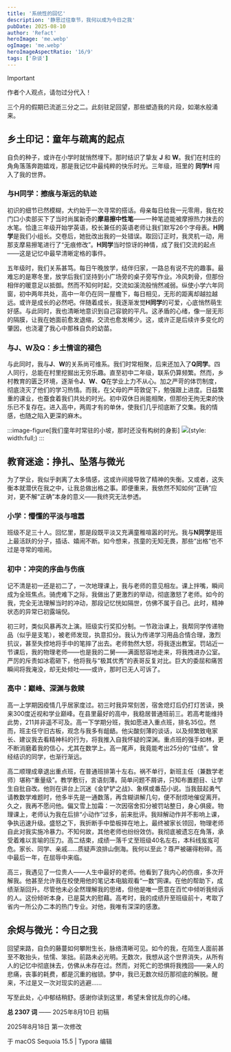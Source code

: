 ```yaml
---
title: '系统性的回忆'
description: '静思过往章节，我何以成为今日之我'
pubDate: 2025-08-10
author: 'Refact'
heroImage: 'me.webp'
ogImage: 'me.webp'
heroImageAspectRatio: '16/9'
tags: ['杂谈']
---
```



> [!important]
> 作者个人观点，请勿过分代入！

三个月的假期已流逝三分之二。此刻驻足回望，那些塑造我的片段，如潮水般涌来。

## 乡土印记：童年与疏离的起点

自负的种子，或许在小学时就悄然埋下。那时结识了挚友 **J** 和 **W**。我们在村庄的角角落落奔跑嬉戏，那是我记忆中最纯粹的快乐时光。三年级，班里的 **同学H** 闯入了我的世界。

### 与H同学：擦痕与渐远的轨迹

初识的细节已然模糊，大约始于一次寻常的搭话。母亲每日给我一元零用，我在校门口小卖部买下了当时尚属新奇的**摩易擦中性笔**——一种笔迹能被摩擦热力抹去的水笔。恰逢三年级开始学英语，校长兼任的英语老师让我们默写26个字母表。**H同学**是我们小组长。交卷后，她批改出我的一处错误。取回订正时，我灵机一动，用那支摩易擦笔进行了“无痕修改”。**H同学**当时惊讶的神情，成了我们交流的起点——这是记忆中最早清晰定格的事件。

五年级时，我们关系甚笃。每日午晚放学，结伴归家，一路总有说不完的趣事。最难忘的是寒冬里，放学后我们坚持到小广场旁的桌子旁写作业。冷风刺骨，但那份相伴的暖意足以抵御。然而不知何时起，交流如溪流般悄然减弱。纵使小学六年同窗，初中两年共处，高中一年仍在同一屋檐下，每日相见，无形的距离却越拉越远。或许是成长的必然吧。伴随着成长，我逐渐发觉**H同学**的可爱，心底悄然萌生好感。与此同时，我也清晰地意识到自己容貌的平凡。这矛盾的心绪，像一层无形的隔膜，让我在她面前愈发退缩，交流也愈发稀少。这，或许正是后续许多变化的肇因，也浇灌了我心中那株自负的幼苗。

### 与J、W及Q：乡土情谊的褪色

与此同时，我与**J**、**W**的关系尚可维系。我们时常相聚，后来还加入了**Q同学**。四人同行，总能在村里挖掘出无穷乐趣。直至初中二年级，联系仍算频繁。然而，乡村教育的匮乏环境，逐渐令**J**、**W**、**Q**在学业上力不从心。加之严苛的体罚制度，彻底浇灭了他们的学习热情。而我，在父母的严苛敦促下，勉强跟上进度。日益繁重的课业，也蚕食着我们共处的时光。初中双休日尚能相聚，但那份无拘无束的快乐已不复存在。进入高中，两周才有的单休，使我们几乎彻底断了交集。我的情感，也随之陷入更深的麻木。

:::image-figure[我们童年时常驻的小坡，那时还没有构树的身影]
![](/assets/hill.webp)(style: width:full;)
:::

## 教育迷途：挣扎、坠落与微光

为了学业，我似乎剥离了太多情感，这或许间接导致了精神的失衡。又或者，这失衡本就潜伏在我之中，让我总做出格之事。即便重来，我依然不知如何“正确”应对，更不解“正确”本身的意义——我终究无法参透。

### 小学：懵懂的平淡与喧嚣

班级不足三十人。回忆里，那是段既平淡又充满童稚喧嚣的时光。我与**N同学**是班上最活跃的分子，插话、嬉闹不断。如今想来，孩童的无知无畏，那些“出格”也不过是寻常的喧闹。

### 初中：冲突的序曲与伤痕

记不清是初一还是初二了，一次地理课上，我与老师的意见相左。课上拌嘴，瞬间成为全班焦点。骑虎难下之际，我做出了更激烈的举动，彻底激怒了老师。如今的我，完全无法理解当时的冲动，那段记忆恍如隔世，仿佛不属于自己。此时，精神状态的异常已初露端倪。

初三时，类似风暴再次上演。班级实行奖扣分制。一节政治课上，我帮同学传递物品（似乎是支笔），被老师发现，执意扣分。我认为传递学习用品合情合理，激烈抗议，甚至失控地将手中的笔摔了出去。老师勃然大怒，将我逐出教室。罚站近一节课后，我的物理老师——也是我的二舅——满面怒容地走来，将我拽进办公室。严厉的斥责如冰雹砸下，他将我与“极其优秀”的表哥反复对比。巨大的委屈和痛苦瞬间将我淹没，却无处倾吐——或许，那时已无人可诉了。

### 高中：巅峰、深渊与救赎

高一上学期因疫情几乎居家度过。初三时我异常刻苦，宿舍熄灯后仍打灯苦读，换来300度近视和学业巅峰。在县里最好的高中，我稳居普通班前三。若高考能维持此势，211并非遥不可及。高一下学期分班，我如愿进入重点班，排名35位。然而，班主任守旧古板，观念与我多有龃龉。他尖酸刻薄的谈话，以及频繁致电家长、建议我去看精神科的行为，将我推入自我怀疑的深渊。重点班的强手如林，更不断消磨着我的信心，尤其在数学上。高一尾声，我竟能考出25分的“佳绩”。曾经结识的同学，也渐行渐远。

高二顺理成章退出重点班，在普通班排第十左右。祸不单行，新班主任（兼数学老师）堪称“重量级”。教学敷衍，言语刻薄。简单问题不屑讲，只知布置题目、让学生自批自改。他则在讲台上沉迷《金铲铲之战》、象棋或番茄小说。当我鼓起勇气请教数学难题时，他多半先是一通数落，再含糊讲解几句，便不耐烦地催促离开。久之，我再不愿问他。偏又雪上加霜：一次因宿舍扣分被罚站整日，身心俱疲。物理课上，老师认为我在后排“小动作”过多，前来批评。我辩解动作并不影响上课，争执迅速升级。盛怒之下，我折断手中垫板摔在地上。最终被家长领回，物理老师自此对我实施冷暴力。不知何故，其他老师也纷纷效仿。我彻底被遗忘在角落，承受着难以言喻的压力。高二结束，成绩一落千丈至班级40名左右，本科线岌岌可危。家长、同学、亲戚……质疑声浪排山倒海。我何以至此？尊严被碾得粉碎。高中最后一年，在屈辱中来临。

高三，我遇见了一位贵人——人生中最好的老师。他看到了我内心的伤痕，多次开解我。他甚至允许我在校使用他的笔记本电脑观看“一数”网课。在他的帮助下，成绩渐渐回升。尽管他未必全然理解我的思绪，但他是唯一愿意在百忙中倾听我倾诉的人。这份倾听本身，已是莫大的慰藉。高考时，我的成绩升至班级前十，考取了省内一所公办二本的热门专业。对他，我唯有深深的感激。

## 余烬与微光：今日之我

回望来路，自负的藤蔓如何攀附生长，脉络清晰可见。如今的我，在陌生人面前甚至不敢抬头，怯懦、笨拙。前路未必光明。无数次，我想从这个世界消失，从所有人的记忆中彻底抹去，仿佛从未存在过。然而，对死亡的恐惧将我拽回——亲人的悲痛，丧事的耗费，都是沉重的枷锁。梦中，我已无数次经历那彻底的解脱。醒来，不过是又一次对现实的逃避……

写至此处，心中郁结稍舒。感谢你读到这里，希望未曾扰乱你的心绪。

**总 2307 词** —— 2025年8月10日 初稿

2025年8月18日 第一次修改

于 macOS Sequoia 15.5 | Typora 编辑
